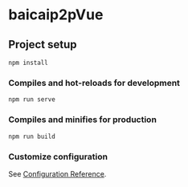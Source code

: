 # baicaip2pVue

## Project setup
```
npm install
```

### Compiles and hot-reloads for development
```
npm run serve
```

### Compiles and minifies for production
```
npm run build 
```

### Customize configuration
See [Configuration Reference](https://cli.vuejs.org/config/).
